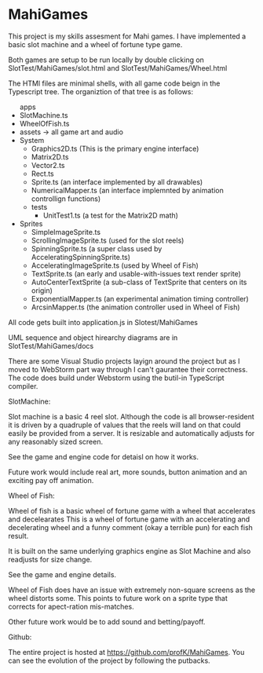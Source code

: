 # MahiGames
This project is  my skills assesment for Mahi games.  I have  implemented a basic
slot machine and a wheel of fortune type game.

Both games are setup to be run locally by double clicking on 
SlotTest/MahiGames/slot.html and SlotTest/MahiGames/Wheel.html

The HTMl files are minimal shells, with all game code beign in the Typescript tree.
The organiztion of that tree is as follows:

<ul>apps 
	<li>SlotMachine.ts
        <li>WheelOfFish.ts
        <li>assets -> all game art and audio
        <li>System<ul>
		<li>Graphics2D.ts (This is the primary engine interface)
        	<li>Matrix2D.ts
        	<li>Vector2.ts
        	<li>Rect.ts
        	<li>Sprite.ts (an interface implemented  by all drawables)
        	<li>NumericalMapper.ts (an interface implemnted by animation controllign functions)
		<li>tests<ul> 
			<li>UnitTest1.ts (a test for the Matrix2D math)
			</ul>
		</ul>	
        <li>Sprites<ul>
		  <li>SimpleImageSprite.ts
                  <li>ScrollingImageSprite.ts (used for the slot reels)
                  <li>SpinningSprite.ts (a super class used by AcceleratingSpinningSprite.ts)
		  <li>AcceleratingImageSprite.ts (used  by Wheel of Fish)
                  <li>TextSprite.ts  (an early and usable-with-issues text render sprite) 
                  <li>AutoCenterTextSprite (a sub-class of TextSprite that centers on its origin)
                  <li>ExponentialMapper.ts (an experimental animation timing controller)
                  <li>ArcsinMapper.ts (the animation controller used in Wheel of Fish)
		</ul>
	</ul>
</ul>

All code gets built into application.js in Slotest/MahiGames

UML sequence and object hirearchy diagrams are in SlotTest/MahiGames/docs

There are some Visual Studio projects layign around the project but as I moved to WebStorm
part way through I can't gaurantee their correctness.  The code does build under Webstorm using 
the butil-in TypeScript compiler.

SlotMachine:

Slot machine is a basic 4 reel slot.  Although the code is all browser-resident it is driven
by a quadruple of values that the reels will land on that could easily be provided from
a server.  It is resizable and automatically adjusts for any reasonably sized screen.

See the game and engine code for detaisl on how it works.

Future work would include real art, more sounds, button animation and an exciting pay off animation.

Wheel of Fish:

Wheel of fish is a basic wheel of fortune game with a wheel that accelerates and decelearates
This is a wheel of fortune game with an accelerating and decelerating wheel and a funny
comment (okay a terrible  pun) for each fish result.

It is built on the same underlying graphics engine as Slot Machine and also readjusts for size change.

See the game and engine details.

Wheel of Fish does have an issue with extremely non-square screens as the wheel distorts some.  This points to future work on a sprite type that corrects for apect-ration mis-matches.

Other future work would be to add sound and betting/payoff.

Github:

The entire project is hosted at https://github.com/profK/MahiGames.  You can see the evolution of the project by following the putbacks.



